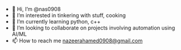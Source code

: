 - 👋 Hi, I’m @nas0908
- 👀 I’m interested in tinkering with stuff, cooking
- 🌱 I’m currently learning python, c++
- 💞️ I’m looking to collaborate on projects involving automation using AI/ML
- 📫 How to reach me nazeerahamed0908@gmail.com

<!---
nas0908/nas0908 is a ✨ special ✨ repository because its `README.md` (this file) appears on your GitHub profile.
You can click the Preview link to take a look at your changes.
--->
